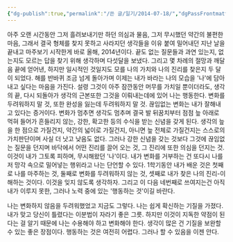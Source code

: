 ```yaml
---
{"dg-publish":true,"permalink":"/쓴 글/일기/2014-07-18/","dgPassFrontmatter":true}
---
```



아주 오랜 시간동안 그저 흘려보내기만 하던 의심과 물음, 그저 무시했던 약간의 불편한 마음, 그래서 결국 형체를 찾지 못하고 사라지던 생각들을 이유 붙여 밀어내던 지난 날을 끝내고 마주보기 시작한게 바로 올해, 2014년이다. 끝도 없는 질문들과 과연 있는지, 없는지도 모르는 답을 찾기 위해 생각하며 다섯달을 보냈다. 그리고 몇 차례의 절망과 깨달음 끝에 얻어낸, 하지만 일시적인 것일지도 모를 나의 가치와 나의 진리를 찾은지 두 달이 되었다. 해를 반바퀴 조금 넘게 돌아가며 이제는 내가 바라는 나의 모습을 '나'에 담아내고 싶다는 마음을 가진다. 설령 그것이 아주 잠깐동안 머무를 가치일 뿐이더라도, 생각의 끝, 다시 되돌아가 생각의 근본또한 그것을 이뤄내는데에 있어 나는 행동한다. 변화를 두려워하지 말 것, 또한 완성을 잃는데 두려워하지 말 것. 끊임없는 변화는 내가 잘해내고 있다는 증거이다. 변화가 멈추면 생각도 멈추며 결국 발 뒤꿈치부터 점점 늪 아래로 먹혀 들어가 흔들리지 않는, 강한, 확고한 등의 수식을 받는 신념을 갖게 된다. 생각의 늪을 한 점으로 가질건지, 약간의 넓이로 가질건지, 아니면 늪 전체로 가질건지는 스스로의 가치판단이며 사실 더 낫고 낮음도 없다.  그러나 강한 신념을 갖는 것보다 그것에 끊임없는 질문을 던지며 바닥에서 어떤 진리를 끌어 오는 것, 그 진리에 또한 의심을 던지는 것.  이것이 내가 그토록 피하며, 무시해왔던 '나'이다. 내가 변화를 거부하는 건 또다시 나를 저 망각 속으로 밀어넣는 행위라고 나는 단언할 수 있다. 1학기동안 내가 배운 것은 첫째로 나를 마주하는 것, 둘째로 변화를 두려워하지 않는 것, 셋째로 내가 찾은 나의 진리-이해하는 것이다. 이것을 잊지 않도록 생각하자. 그리고 이 다음 네번째로 쓰여지는건 아직 내가 이루지 못한, 그러나 노력 중에 있는 '행동하는 것'이길 바란다.

나는 변화하지 않음을 두려워했었고 지금도 그렇다. 나는 쉽게 확신하는 기질을 가졌다. 내가 맞고 당신이 틀렸다는 이분법이 자라기 좋은 그릇. 하지만 이것이 지독한 약점이 된다는 걸 알기 때문에 나는 수용해야 하고 변화해야 한다. 생각이 많은 건 기질을 보완할 수 있는 좋은 장점이다. 행동하는 것은 여전히 어렵다. 그러나 할 수 있음을 이젠 안다.